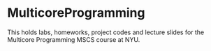 # MulticoreProgramming
This holds labs, homeworks, project codes and lecture slides for the Multicore Programming MSCS course at NYU.
